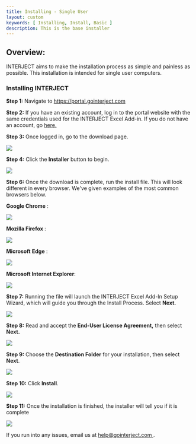 ```yaml
---
title: Installing - Single User
layout: custom
keywords: [ Installing, Install, Basic ]
description: This is the base installer
---
```


##  **Overview:**

INTERJECT aims to make the installation process as simple and painless as possible. This installation is intended for single user computers. 

###  Installing INTERJECT 

**Step 1:** Navigate to  [ https://portal.gointerject.com ](https://portal.gointerject.com/login.html)

**Step 2:** If you have an existing account, log in to the portal website with the same credentials used for the INTERJECT Excel Add-in. If you do not have an account, go [ here. ](https://portal.gointerject.com/invite.html?mode=create)

**Step 3:** Once logged in, go to the download page. 

![](/images/SingleUser/02.jpg)

  


**Step 4:** Click the **Installer** button to begin. 

![](/images/SingleUser/03.jpg)

  


**Step 6:** Once the download is complete, run the install file. This will look different in every browser. We've given examples of the most common browsers below. 

**Google Chrome** : 

![](/images/SingleUser/04.jpg)

  


**Mozilla Firefox** : 

![](/images/SingleUser/06.jpg)

  


**Microsoft** **Edge** : 

![](/images/SingleUser/07.jpg)

  


**Microsoft Internet Explorer**: 

![](/images/SingleUser/08.jpg)

  


**Step 7:** Running the file will launch the INTERJECT Excel Add-In Setup Wizard, which will guide you through the Install Process. Select **Next.**

![](/images/SingleUser/09.jpg)

  


**Step 8:** Read and accept the **End-User License Agreement,** then select **Next.**

![](/images/SingleUser/10.jpg)

  


**Step 9:** Choose the **Destination Folder** for your installation, then select **Next**. 

![](/images/SingleUser/11.jpg)

  


**Step 10:** Click **Install**. 

![](/images/SingleUser/12.jpg)

  


**Step 11:** Once the installation is finished, the installer will tell you if it is complete 

![](/images/SingleUser/13.jpg)

  


If you run into any issues, email us at [ help@gointerject.com ](mailto:help@gointerject.com). 
